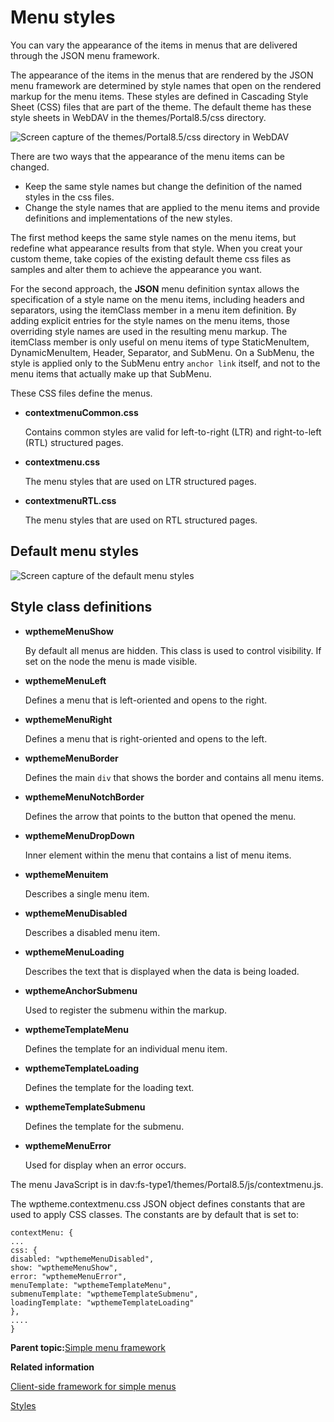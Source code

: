 # Menu styles

You can vary the appearance of the items in menus that are delivered through the JSON menu framework.

The appearance of the items in the menus that are rendered by the JSON menu framework are determined by style names that open on the rendered markup for the menu items. These styles are defined in Cascading Style Sheet \(CSS\) files that are part of the theme. The default theme has these style sheets in WebDAV in the themes/Portal8.5/css directory.

![Screen capture of the themes/Portal8.5/css directory in WebDAV](../images/themeopt_menustyle_85.jpg)

There are two ways that the appearance of the menu items can be changed.

-   Keep the same style names but change the definition of the named styles in the css files.
-   Change the style names that are applied to the menu items and provide definitions and implementations of the new styles.

The first method keeps the same style names on the menu items, but redefine what appearance results from that style. When you creat your custom theme, take copies of the existing default theme css files as samples and alter them to achieve the appearance you want.

For the second approach, the **JSON** menu definition syntax allows the specification of a style name on the menu items, including headers and separators, using the itemClass member in a menu item definition. By adding explicit entries for the style names on the menu items, those overriding style names are used in the resulting menu markup. The itemClass member is only useful on menu items of type StaticMenuItem, DynamicMenuItem, Header, Separator, and SubMenu. On a SubMenu, the style is applied only to the SubMenu entry `anchor link` itself, and not to the menu items that actually make up that SubMenu.

These CSS files define the menus.

-   **contextmenuCommon.css**

    Contains common styles are valid for left-to-right \(LTR\) and right-to-left \(RTL\) structured pages.

-   **contextmenu.css**

    The menu styles that are used on LTR structured pages.

-   **contextmenuRTL.css**

    The menu styles that are used on RTL structured pages.


## Default menu styles

![Screen capture of the default menu styles](../images/themeopt_defaultmenustyle_85.jpg)

## Style class definitions

-   **wpthemeMenuShow**

    By default all menus are hidden. This class is used to control visibility. If set on the node the menu is made visible.

-   **wpthemeMenuLeft**

    Defines a menu that is left-oriented and opens to the right.

-   **wpthemeMenuRight**

    Defines a menu that is right-oriented and opens to the left.

-   **wpthemeMenuBorder**

    Defines the main `div` that shows the border and contains all menu items.

-   **wpthemeMenuNotchBorder**

    Defines the arrow that points to the button that opened the menu.

-   **wpthemeMenuDropDown**

    Inner element within the menu that contains a list of menu items.

-   **wpthemeMenuitem**

    Describes a single menu item.

-   **wpthemeMenuDisabled**

    Describes a disabled menu item.

-   **wpthemeMenuLoading**

    Describes the text that is displayed when the data is being loaded.

-   **wpthemeAnchorSubmenu**

    Used to register the submenu within the markup.

-   **wpthemeTemplateMenu**

    Defines the template for an individual menu item.

-   **wpthemeTemplateLoading**

    Defines the template for the loading text.

-   **wpthemeTemplateSubmenu**

    Defines the template for the submenu.

-   **wpthemeMenuError**

    Used for display when an error occurs.


The menu JavaScript is in dav:fs-type1/themes/Portal8.5/js/contextmenu.js.

The wptheme.contextmenu.css JSON object defines constants that are used to apply CSS classes. The constants are by default that is set to:

```
contextMenu: {
...
css: {
disabled: "wpthemeMenuDisabled",
show: "wpthemeMenuShow",
error: "wpthemeMenuError",
menuTemplate: "wpthemeTemplateMenu",
submenuTemplate: "wpthemeTemplateSubmenu",
loadingTemplate: "wpthemeTemplateLoading"
},
....
}
```

**Parent topic:**[Simple menu framework](../dev-theme/themeopt_cust_menu.md)

**Related information**  


[Client-side framework for simple menus](../dev-theme/themeopt_cust_clientframe.md)

[Styles](../dev-theme/themeopt_cust_styles.md)

